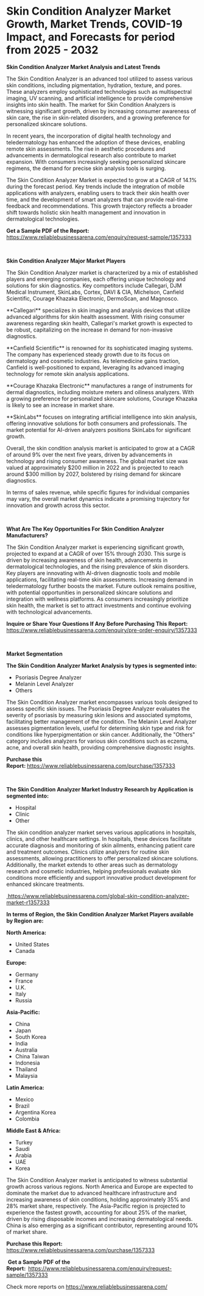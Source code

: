 <p><h1>Skin Condition Analyzer Market Growth, Market Trends, COVID-19 Impact, and Forecasts for period from 2025 - 2032</h1></p><p><strong>Skin Condition Analyzer Market Analysis and Latest Trends</strong></p>
<p><p>The Skin Condition Analyzer is an advanced tool utilized to assess various skin conditions, including pigmentation, hydration, texture, and pores. These analyzers employ sophisticated technologies such as multispectral imaging, UV scanning, and artificial intelligence to provide comprehensive insights into skin health. The market for Skin Condition Analyzers is witnessing significant growth, driven by increasing consumer awareness of skin care, the rise in skin-related disorders, and a growing preference for personalized skincare solutions.</p><p>In recent years, the incorporation of digital health technology and teledermatology has enhanced the adoption of these devices, enabling remote skin assessments. The rise in aesthetic procedures and advancements in dermatological research also contribute to market expansion. With consumers increasingly seeking personalized skincare regimens, the demand for precise skin analysis tools is surging.</p><p>The Skin Condition Analyzer Market is expected to grow at a CAGR of 14.1% during the forecast period. Key trends include the integration of mobile applications with analyzers, enabling users to track their skin health over time, and the development of smart analyzers that can provide real-time feedback and recommendations. This growth trajectory reflects a broader shift towards holistic skin health management and innovation in dermatological technologies.</p></p>
<p><strong>Get a Sample PDF of the Report:&nbsp;</strong> <a href="https://www.reliablebusinessarena.com/enquiry/request-sample/1357333?utm_campaign=3169&utm_medium=2&utm_source=Github&utm_content=ia&utm_term=04032025&utm_id=skin-condition-analyzer">https://www.reliablebusinessarena.com/enquiry/request-sample/1357333</a></p>
<p>&nbsp;</p>
<p><strong>Skin Condition Analyzer Major Market Players</strong></p>
<p><p>The Skin Condition Analyzer market is characterized by a mix of established players and emerging companies, each offering unique technology and solutions for skin diagnostics. Key competitors include Callegari, DJM Medical Instrument, SkinLabs, Cortex, DAVI & CIA, Michelson, Canfield Scientific, Courage Khazaka Electronic, DermoScan, and Magnosco.</p><p>**Callegari** specializes in skin imaging and analysis devices that utilize advanced algorithms for skin health assessment. With rising consumer awareness regarding skin health, Callegari's market growth is expected to be robust, capitalizing on the increase in demand for non-invasive diagnostics.</p><p>**Canfield Scientific** is renowned for its sophisticated imaging systems. The company has experienced steady growth due to its focus on dermatology and cosmetic industries. As telemedicine gains traction, Canfield is well-positioned to expand, leveraging its advanced imaging technology for remote skin analysis applications.</p><p>**Courage Khazaka Electronic** manufactures a range of instruments for dermal diagnostics, including moisture meters and oiliness analyzers. With a growing preference for personalized skincare solutions, Courage Khazaka is likely to see an increase in market share.</p><p>**SkinLabs** focuses on integrating artificial intelligence into skin analysis, offering innovative solutions for both consumers and professionals. The market potential for AI-driven analyzers positions SkinLabs for significant growth.</p><p>Overall, the skin condition analysis market is anticipated to grow at a CAGR of around 9% over the next five years, driven by advancements in technology and rising consumer awareness. The global market size was valued at approximately $200 million in 2022 and is projected to reach around $300 million by 2027, bolstered by rising demand for skincare diagnostics.</p><p>In terms of sales revenue, while specific figures for individual companies may vary, the overall market dynamics indicate a promising trajectory for innovation and growth across this sector.</p></p>
<p>&nbsp;</p>
<p><strong>What Are The Key Opportunities For Skin Condition Analyzer Manufacturers?</strong></p>
<p><p>The Skin Condition Analyzer market is experiencing significant growth, projected to expand at a CAGR of over 15% through 2030. This surge is driven by increasing awareness of skin health, advancements in dermatological technologies, and the rising prevalence of skin disorders. Key players are innovating with AI-driven diagnostic tools and mobile applications, facilitating real-time skin assessments. Increasing demand in teledermatology further boosts the market. Future outlook remains positive, with potential opportunities in personalized skincare solutions and integration with wellness platforms. As consumers increasingly prioritize skin health, the market is set to attract investments and continue evolving with technological advancements.</p></p>
<p><strong>Inquire or Share Your Questions If Any Before Purchasing This Report:</strong> <a href="https://www.reliablebusinessarena.com/enquiry/pre-order-enquiry/1357333?utm_campaign=3169&utm_medium=2&utm_source=Github&utm_content=ia&utm_term=04032025&utm_id=skin-condition-analyzer">https://www.reliablebusinessarena.com/enquiry/pre-order-enquiry/1357333</a></p>
<p>&nbsp;</p>
<p><strong>Market Segmentation</strong></p>
<p><strong>The Skin Condition Analyzer Market Analysis by types is segmented into:</strong></p>
<p><ul><li>Psoriasis Degree Analyzer</li><li>Melanin Level Analyzer</li><li>Others</li></ul></p>
<p><p>The Skin Condition Analyzer market encompasses various tools designed to assess specific skin issues. The Psoriasis Degree Analyzer evaluates the severity of psoriasis by measuring skin lesions and associated symptoms, facilitating better management of the condition. The Melanin Level Analyzer assesses pigmentation levels, useful for determining skin type and risk for conditions like hyperpigmentation or skin cancer. Additionally, the "Others" category includes analyzers for various skin conditions such as eczema, acne, and overall skin health, providing comprehensive diagnostic insights.</p></p>
<p><strong>Purchase this Report:&nbsp;</strong><a href="https://www.reliablebusinessarena.com/purchase/1357333?utm_campaign=3169&utm_medium=2&utm_source=Github&utm_content=ia&utm_term=04032025&utm_id=skin-condition-analyzer">https://www.reliablebusinessarena.com/purchase/1357333</a></p>
<p>&nbsp;</p>
<p><strong>The Skin Condition Analyzer Market Industry Research by Application is segmented into:</strong></p>
<p><ul><li>Hospital</li><li>Clinic</li><li>Other</li></ul></p>
<p><p>The skin condition analyzer market serves various applications in hospitals, clinics, and other healthcare settings. In hospitals, these devices facilitate accurate diagnosis and monitoring of skin ailments, enhancing patient care and treatment outcomes. Clinics utilize analyzers for routine skin assessments, allowing practitioners to offer personalized skincare solutions. Additionally, the market extends to other areas such as dermatology research and cosmetic industries, helping professionals evaluate skin conditions more efficiently and support innovative product development for enhanced skincare treatments.</p></p>
<p><a href="https://www.reliablebusinessarena.com/global-skin-condition-analyzer-market-r1357333?utm_campaign=3169&utm_medium=2&utm_source=Github&utm_content=ia&utm_term=04032025&utm_id=skin-condition-analyzer">&nbsp;https://www.reliablebusinessarena.com/global-skin-condition-analyzer-market-r1357333</a></p>
<p><strong>In terms of Region, the Skin Condition Analyzer Market Players available by Region are:</strong></p>
<p>
    <p> <strong> North America: </strong>
        <ul>
            <li>United States</li>
            <li>Canada</li>
        </ul>
        </p> 
    <p> <strong> Europe: </strong>
        <ul>
            <li>Germany</li>
            <li>France</li>
            <li>U.K.</li>
            <li>Italy</li>
            <li>Russia</li>
        </ul>
        </p> 
    <p> <strong> Asia-Pacific: </strong>
        <ul>
            <li>China</li>
            <li>Japan</li>
            <li>South Korea</li>
            <li>India</li>
            <li>Australia</li>
            <li>China Taiwan</li>
            <li>Indonesia</li>
            <li>Thailand</li>
            <li>Malaysia</li>
        </ul>
        </p> 
    <p> <strong> Latin America: </strong>
        <ul>
            <li>Mexico</li>
            <li>Brazil</li>
            <li>Argentina Korea</li>
            <li>Colombia</li>
        </ul>
        </p> 
    <p> <strong> Middle East & Africa: </strong>
        <ul>
            <li>Turkey</li>
            <li>Saudi</li>
            <li>Arabia</li>
            <li>UAE</li>
            <li>Korea</li>
        </ul>
    </p>
    </p>
<p><p>The Skin Condition Analyzer market is anticipated to witness substantial growth across various regions. North America and Europe are expected to dominate the market due to advanced healthcare infrastructure and increasing awareness of skin conditions, holding approximately 35% and 28% market share, respectively. The Asia-Pacific region is projected to experience the fastest growth, accounting for about 25% of the market, driven by rising disposable incomes and increasing dermatological needs. China is also emerging as a significant contributor, representing around 10% of market share.</p></p>
<p><strong>Purchase this Report: </strong><a href="https://www.reliablebusinessarena.com/purchase/1357333?utm_campaign=3169&utm_medium=2&utm_source=Github&utm_content=ia&utm_term=04032025&utm_id=skin-condition-analyzer">https://www.reliablebusinessarena.com/purchase/1357333</a></p>
<p>&nbsp;<strong>Get a Sample PDF of the Report:&nbsp;&nbsp;</strong><a href="https://www.reliablebusinessarena.com/enquiry/request-sample/1357333?utm_campaign=3169&utm_medium=2&utm_source=Github&utm_content=ia&utm_term=04032025&utm_id=skin-condition-analyzer">https://www.reliablebusinessarena.com/enquiry/request-sample/1357333</a></p>
<p><strong></strong></p>
<p>Check more reports on <a href="https://www.reliablebusinessarena.com/?utm_campaign=3169&utm_medium=2&utm_source=Github&utm_content=ia&utm_term=04032025&utm_id=skin-condition-analyzer">https://www.reliablebusinessarena.com/</a></p>